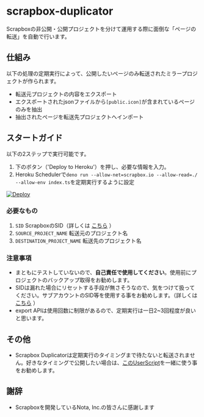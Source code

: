 # scrapbox-duplicator

Scrapboxの非公開・公開プロジェクトを分けて運用する際に面倒な「ページの転送」を自動で行います。

## 仕組み
以下の処理の定期実行によって、公開したいページのみ転送されたミラープロジェクトが作られます。
- 転送元プロジェクトの内容をエクスポート
- エクスポートされたjsonファイルから`[public.icon]`が含まれているページのみを抽出
- 抽出されたページを転送先プロジェクトへインポート

## スタートガイド
以下の2ステップで実行可能です。
1. 下のボタン（'Deploy to Heroku'）を押し、必要な情報を入力。
2. Heroku Schedulerで`deno run --allow-net=scrapbox.io --allow-read=./ --allow-env index.ts`を定期実行するように設定

[![Deploy](https://www.herokucdn.com/deploy/button.svg)](https://dashboard.heroku.com/new?template=https%3A%2F%2Fgithub.com%2Ftkgshn%2Fscrapbox-duplicater%2Ftree%2Fmaster)

### 必要なもの
1. `SID` ScrapboxのSID（詳しくは [こちら](https://scrapbox.io/nishio/Scrapbox%E3%81%AEprivate%E3%83%97%E3%83%AD%E3%82%B8%E3%82%A7%E3%82%AF%E3%83%88%E3%81%AEAPI%E3%82%92%E5%8F%A9%E3%81%8F) ）
2. `SOURCE_PROJECT_NAME` 転送元のプロジェクト名
3. `DESTINATION_PROJECT_NAME` 転送先のプロジェクト名

### 注意事項
- まともにテストしていないので、**自己責任で使用してください**。使用前にプロジェクトのバックアップ取得をお勧めします。
- SIDは漏れた場合にリセットする手段が無さそうなので、気をつけて扱ってください。サブアカウントのSID等を使用する事をお勧めします。（詳しくは [こちら](https://scrapbox.io/nishio/Scrapbox%E3%81%AEprivate%E3%83%97%E3%83%AD%E3%82%B8%E3%82%A7%E3%82%AF%E3%83%88%E3%81%AEAPI%E3%82%92%E5%8F%A9%E3%81%8F) ）
- export APIは使用回数に制限があるので、定期実行は一日2~3回程度が良いと思います。

## その他
- Scrapbox Duplicatorは定期実行のタイミングまで待たないと転送されません。好きなタイミングで公開したい場合は、[このUserScript](https://scrapbox.io/blu3mo-public/%E3%83%9A%E3%83%BC%E3%82%B8%E8%BB%A2%E9%80%81%E3%81%99%E3%82%8B%E6%8B%A1%E5%BC%B5script)を一緒に使う事をお勧めします。


## 謝辞

-   Scrapboxを開発しているNota, Inc.の皆さんに感謝します
